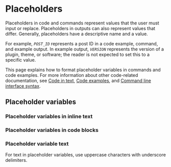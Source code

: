 # Placeholders

Placeholders in code and commands represent values that the user must input or replace. Placeholders in outputs can also represent values that differ. Generally, placeholders have a descriptive name and a value.

For example, *`POST_ID`* represents a post ID in a code example, command, and example output. In example output, *`VERSION`* represents the version of a plugin, theme, or software; the reader is not expected to set this to a specific value.

This page explains how to format placeholder variables in commands and code examples. For more information about other code-related documentation, see [Code in text](), [Code examples](), and [Command line interface syntax]().

## Placeholder variables

### Placeholder variables in inline text

### Placeholder variables in code blocks

### Placeholder variable text

For text in placeholder variables, use uppercase characters with underscore delimiters.
